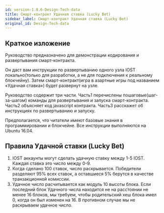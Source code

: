 ```yaml
---
id: version-1.0.6-Design-Tech-data
title: Смарт-контракт Удачная ставка (Lucky Bet)
sidebar_label: Смарт-контракт Удачная ставка (Lucky Bet)
original_id: Design-Tech-data
---
```


## Краткое изложение

Руководство предназначено для демонстрации кодирования и развертывания смарт-контракта.

Он даст вам инструкции по развертыванию одного узла IOST локально(только для разработки, а не для подключения к реальному блокчейну). Затем смарт-контракт(игра в азартные игры под названием «Удачная ставка») будет развернут на узле.

Руководство содержит три части. Часть1 перечислены пошаговые(шаг-за-шагом) команды для развертывания и запуска смарт-контракта. Часть2 объясняет код javascript контракта. Часть3 расскажет об инструкциях по развертыванию и запуску.

Предполагается, что читатели имеют базовые знания в программировании и блокчейне.
Все инструкции выполняются на Ubuntu 16.04.  

## Правила Удачной ставки (Lucky Bet)

1. IOST аккаунты могут сделать удачную ставку между 1-5 IOST. Каждая ставка это число между 0-9.
2. Когда сделано 100 ставок, число раскрывается. Победители разделяют 95% всех ставок, а оставшиеся 5% берутся в качестве транзакционной комиссии.
3. Удачное число расчитывается как модуль 10 высоты блока. Если последний блок Удачного числа находится не на расстоянии не менее 16 блоков, мы требуем, чтобы родительский хеш блока имел 0, когда он был изменен на 16. В противном случае мы не раскрываем удачное число.
